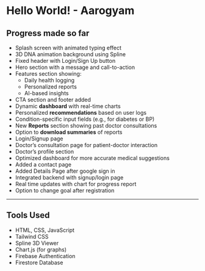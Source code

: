 # Hello World! - Aarogyam

## Progress made so far
- Splash screen with animated typing effect
- 3D DNA animation background using Spline
- Fixed header with Login/Sign Up button
- Hero section with a message and call-to-action
- Features section showing:
  - Daily health logging
  - Personalized reports
  - AI-based insights
- CTA section and footer added
- Dynamic **dashboard** with real-time charts
- Personalized **recommendations** based on user logs
- Condition-specific input fields (e.g., for diabetes or BP)
- New **Reports** section showing past doctor consultations
- Option to **download summaries** of reports
- Login/Signup page
- Doctor’s consultation page for patient-doctor interaction
- Doctor’s profile section
- Optimized dashboard for more accurate medical suggestions
- Added a contact page
- Added Details Page after google sign in
- Integrated backend with signup/login page
- Real time updates with chart for progress report
- Option to change goal after registration

---

## Tools Used

- HTML, CSS, JavaScript
- Tailwind CSS
- Spline 3D Viewer
- Chart.js (for graphs)
- Firebase Authentication
- Firestore Database

